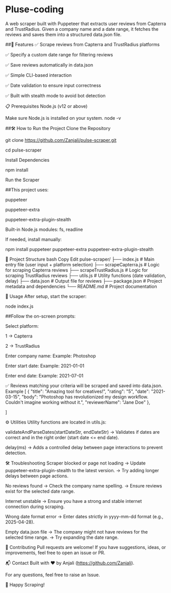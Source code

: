 ﻿# Pluse-coding
A web scraper built with Puppeteer that extracts user reviews from Capterra and TrustRadius.
Given a company name and a date range, it fetches the reviews and saves them into a structured data.json file.

##🚀 Features
✅ Scrape reviews from Capterra and TrustRadius platforms

✅ Specify a custom date range for filtering reviews

✅ Save reviews automatically in data.json

✅ Simple CLI-based interaction

✅ Date validation to ensure input correctness

✅ Built with stealth mode to avoid bot detection


📋 Prerequisites
Node.js (v12 or above)

Make sure Node.js is installed on your system.
node -v


##🛠️ How to Run the Project
Clone the Repository

git clone https://github.com/Zanjali/pulse-scraper.git

cd pulse-scraper

Install Dependencies


npm install

Run the Scraper


##This project uses:

puppeteer

puppeteer-extra

puppeteer-extra-plugin-stealth

Built-in Node.js modules: fs, readline

If needed, install manually:

npm install puppeteer puppeteer-extra puppeteer-extra-plugin-stealth


📂 Project Structure
bash
Copy
Edit
pulse-scraper/
├── index.js                # Main entry file (user input + platform selection)
├── scrapeCapterra.js        # Logic for scraping Capterra reviews
├── scrapeTrustRadius.js     # Logic for scraping TrustRadius reviews
├── utils.js                 # Utility functions (date validation, delay)
├── data.json                # Output file for reviews
├── package.json             # Project metadata and dependencies
└── README.md                # Project documentation


🚀 Usage
After setup, start the scraper:

node index.js

##Follow the on-screen prompts:

Select platform:

1 → Capterra

2 → TrustRadius

Enter company name:
Example: Photoshop

Enter start date:
Example: 2021-01-01

Enter end date:
Example: 2021-07-01

✅ Reviews matching your criteria will be scraped and saved into data.json.
Example
[
  {
    "title": "Amazing tool for creatives!",
    "rating": "5",
    "date": "2021-03-15",
    "body": "Photoshop has revolutionized my design workflow. Couldn't imagine working without it.",
    "reviewerName": "Jane Doe"
  },
 
 ]
 
 ⚙️ Utilities
Utility functions are located in utils.js:

validateAndParseDates(startDateStr, endDateStr)
→ Validates if dates are correct and in the right order (start date <= end date).

delay(ms)
→ Adds a controlled delay between page interactions to prevent detection.

🛠 Troubleshooting
Scraper blocked or page not loading
→ Update puppeteer-extra-plugin-stealth to the latest version.
→ Try adding longer delays between page actions.

No reviews found
→ Check the company name spelling.
→ Ensure reviews exist for the selected date range.

Internet unstable
→ Ensure you have a strong and stable internet connection during scraping.

Wrong date format error
→ Enter dates strictly in yyyy-mm-dd format (e.g., 2025-04-28).

Empty data.json file
→ The company might not have reviews for the selected time range.
→ Try expanding the date range.

🤝 Contributing
Pull requests are welcome!
If you have suggestions, ideas, or improvements, feel free to open an issue or PR.

📬 Contact
Built with ❤️ by Anjali (https://github.com/Zanjali).


For any questions, feel free to raise an Issue.

🚀 Happy Scraping!


